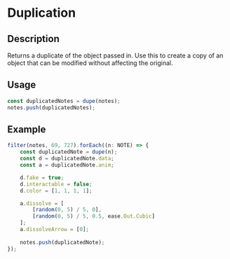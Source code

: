 # Duplication

## Description

Returns a duplicate of the object passed in. Use this to create a copy of an object that can be modified without affecting the original.

## Usage

```ts
const duplicatedNotes = dupe(notes);
notes.push(duplicatedNotes);
```

## Example

```ts
filter(notes, 69, 727).forEach((n: NOTE) => {
    const duplicatedNote = dupe(n);
    const d = duplicatedNote.data;
    const a = duplicatedNote.anim;

    d.fake = true;
    d.interactable = false;
    d.color = [1, 1, 1, 1];

    a.dissolve = [
        [random(0, 5) / 5, 0],
        [random(0, 5) / 5, 0.5, ease.Out.Cubic]
    ];
    a.dissolveArrow = [0];
    
    notes.push(duplicatedNote);
});
```